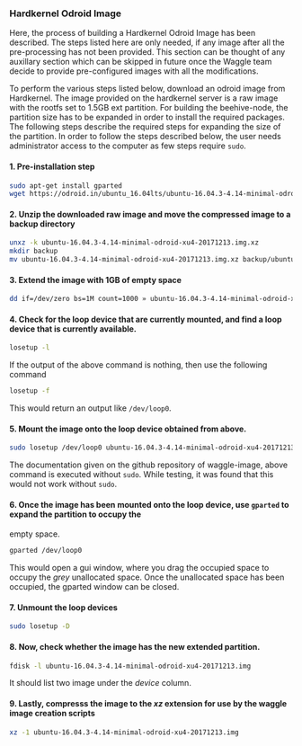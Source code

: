 ### Hardkernel Odroid Image

Here, the process of building a Hardkernel Odroid Image has been described. The steps listed here are only needed, if any 
image after all the pre-processing has not been provided. This section can be thought of any auxillary section which 
can be skipped in future once the Waggle team decide to provide pre-configured images with all the modifications.

To perform the various steps listed below, download an odroid image from Hardkernel. The image provided 
on the hardkernel server is a raw image with the rootfs set to 1.5GB ext partition. 
For building the beehive-node, the partition size has to be expanded in order to install the 
required packages. The following steps describe the required steps for expanding the size of the 
partition. In order to follow the steps described below, the user needs administrator access to the computer as 
few steps require `sudo`.

#### 1. Pre-installation step

```bash
sudo apt-get install gparted
wget https://odroid.in/ubuntu_16.04lts/ubuntu-16.04.3-4.14-minimal-odroid-xu4-20171213.img.xz
```

#### 2. Unzip the downloaded raw image and move the compressed image to a backup directory

```bash
unxz -k ubuntu-16.04.3-4.14-minimal-odroid-xu4-20171213.img.xz
mkdir backup
mv ubuntu-16.04.3-4.14-minimal-odroid-xu4-20171213.img.xz backup/ubuntu-16.04.3-4.14-minimal-odroid-xu4-20171213.img.xz
```

#### 3. Extend the image with 1GB of empty space

```bash
dd if=/dev/zero bs=1M count=1000 » ubuntu-16.04.3-4.14-minimal-odroid-xu4-20171213.img
```

#### 4. Check for the loop device that are currently mounted, and find a loop device that is currently available.

```bash
losetup -l
```

If the output of the above command is nothing, then use the following command

```bash
losetup -f
```

This would return an output like `/dev/loop0`.

#### 5. Mount the image onto the loop device obtained from above.

```bash
sudo losetup /dev/loop0 ubuntu-16.04.3-4.14-minimal-odroid-xu4-20171213.img
```

The documentation given on the github repository of waggle-image, above command is executed without `sudo`. While testing, 
it was found that this would not work without `sudo`.

#### 6. Once the image has been mounted onto the loop device, use `gparted` to expand the partition to occupy the 
empty space.

```bash
gparted /dev/loop0
```

This would open a gui window, where you drag the occupied space to occupy the *grey* unallocated space. Once the 
unallocated space has been occupied, the gparted window can be closed.

#### 7. Unmount the loop devices

```bash
sudo losetup -D
```

#### 8. Now, check whether the image has the new extended partition.

```bash
fdisk -l ubuntu-16.04.3-4.14-minimal-odroid-xu4-20171213.img
```

It should list two image under the *device* column.

#### 9. Lastly, compresss the image to the *xz* extension for use by the waggle image creation scripts

```bash
xz -1 ubuntu-16.04.3-4.14-minimal-odroid-xu4-20171213.img
```
